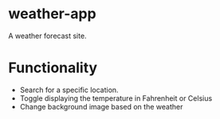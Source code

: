 # weather-app  
A weather forecast site.  
# Functionality  
- Search for a specific location.  
- Toggle displaying the temperature in Fahrenheit or Celsius
- Change background image based on the weather
